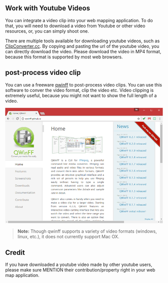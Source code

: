 ## Work with Youtube Videos

You can integrate a video clip into your web mapping application. To do that, you will need to download a video from Youtube or other video resources, or, you can simply shoot one.

There are multiple tools available for downloading youtube videos, such as [ClipConverter.cc](http://www.clipconverter.cc/). By copying and pasting the url of the youtube video, you can directly download the video. Please download the video in MP4 format, because this format is supported by most web browsers.

## post-process video clip

You can use a freeware [qwinff]((http://qwinff.github.io/)) to post-process video clips. You can use this software to conver the video format, clip the video etc. Video clipping is extremely useful, because you might not want to show the full length of a video.

![](img/winff_converter.png)

> **Note:** Though qwinff supports a variety of video formats (windows, linux, etc.), it does not currently support Mac OX.

## Credit

If you have downloaded a youtube video made by other youtube users, please make sure MENTION their contribution/property right in your web map application.